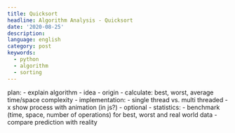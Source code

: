 ```yaml
---
title: Quicksort
headline: Algorithm Analysis - Quicksort
date: '2020-08-25'
description: 
language: english
category: post
keywords:
  - python
  - algorithm
  - sorting
---
```


plan:
    - explain algorithm
      - idea
      - origin
      - calculate: best, worst, average time/space complexity
    - implementation:
      - single thread vs. multi threaded
      -x show process with animation (in js?) - optional
    - statistics:
      - benchmark (time, space, number of operations) for best, worst and real world data
      - compare prediction with reality

